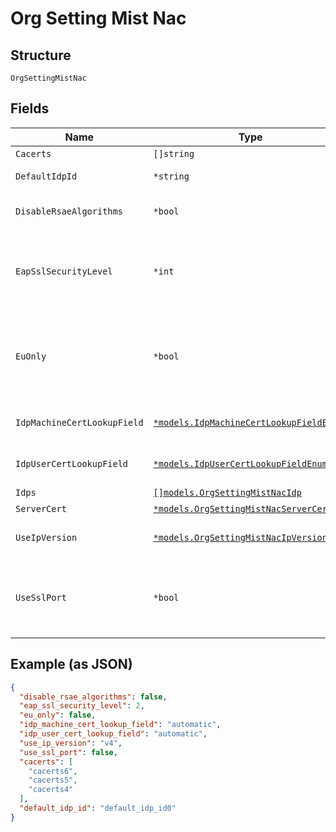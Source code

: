 
# Org Setting Mist Nac

## Structure

`OrgSettingMistNac`

## Fields

| Name | Type | Tags | Description |
|  --- | --- | --- | --- |
| `Cacerts` | `[]string` | Optional | list of PEM-encoded ca certs |
| `DefaultIdpId` | `*string` | Optional | use this IDP when no explicit realm present in the incoming username/CN OR when no IDP is explicitly mapped to the incoming realm. |
| `DisableRsaeAlgorithms` | `*bool` | Optional | to disable RSAE_PSS_SHA256, RSAE_PSS_SHA384, RSAE_PSS_SHA512 from server side. see https://www.openssl.org/docs/man3.0/man1/openssl-ciphers.html<br>**Default**: `false` |
| `EapSslSecurityLevel` | `*int` | Optional | eap ssl security level<br>see https://www.openssl.org/docs/man1.1.1/man3/SSL_CTX_set_security_level.html#DEFAULT-CALLBACK-BEHAVIOUR<br>**Default**: `2`<br>**Constraints**: `>= 1`, `<= 4` |
| `EuOnly` | `*bool` | Optional | By default NAC POD failover considers all NAC pods available around the globe, i.e. EU, US, or APAC based, failover happens based on geo IP of the originating site.<br>For strict GDPR compliancy NAC POD failover would only happen between the PODs located within the EU environment, and no authentication would take place outside of EU. This is an org setting that is applicable to WLANs, switch templates, mxedge clusters that have mist_nac enabled<br>**Default**: `false` |
| `IdpMachineCertLookupField` | [`*models.IdpMachineCertLookupFieldEnum`](../../doc/models/idp-machine-cert-lookup-field-enum.md) | Optional | allow customer to choose the EAP-TLS client certificate's field to use for IDP Machine Groups lookup. enum: `automatic`, `cn`, `dns`<br>**Default**: `"automatic"` |
| `IdpUserCertLookupField` | [`*models.IdpUserCertLookupFieldEnum`](../../doc/models/idp-user-cert-lookup-field-enum.md) | Optional | allow customer to choose the EAP-TLS client certificate's field<br>to use for IDP User Groups lookup. enum: `automatic`, `cn`, `email`, `upn`<br>**Default**: `"automatic"` |
| `Idps` | [`[]models.OrgSettingMistNacIdp`](../../doc/models/org-setting-mist-nac-idp.md) | Optional | - |
| `ServerCert` | [`*models.OrgSettingMistNacServerCert`](../../doc/models/org-setting-mist-nac-server-cert.md) | Optional | radius server cert to be presented in EAP TLS |
| `UseIpVersion` | [`*models.OrgSettingMistNacIpVersionEnum`](../../doc/models/org-setting-mist-nac-ip-version-enum.md) | Optional | by default NAS devices(switches/aps) and proxies(mxedge) are configured to reach mist-nac via IPv4. enum: `v4`, `v6`<br>**Default**: `"v4"` |
| `UseSslPort` | `*bool` | Optional | By default NAS devices (switches/aps) and proxies(mxedge) are configured to use port TCP2083(radsec) to reach mist-nac.<br>Set `use_ssl_port`==`true` to override that port with TCP43 (ssl),<br>This is a org level setting that is applicable to wlans, switch_templates, and mxedge_clusters that have mist-nac enabled<br>**Default**: `false` |

## Example (as JSON)

```json
{
  "disable_rsae_algorithms": false,
  "eap_ssl_security_level": 2,
  "eu_only": false,
  "idp_machine_cert_lookup_field": "automatic",
  "idp_user_cert_lookup_field": "automatic",
  "use_ip_version": "v4",
  "use_ssl_port": false,
  "cacerts": [
    "cacerts6",
    "cacerts5",
    "cacerts4"
  ],
  "default_idp_id": "default_idp_id0"
}
```

